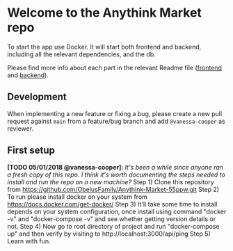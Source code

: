 # Welcome to the Anythink Market repo

To start the app use Docker. It will start both frontend and backend, including all the relevant dependencies, and the db.

Please find more info about each part in the relevant Readme file ([frontend](frontend/readme.md) and [backend](backend/README.md)).

## Development

When implementing a new feature or fixing a bug, please create a new pull request against `main` from a feature/bug branch and add `@vanessa-cooper` as reviewer.

## First setup

**[TODO 05/01/2018 @vanessa-cooper]:** _It's been a while since anyone ran a fresh copy of this repo. I think it's worth documenting the steps needed to install and run the repo on a new machine?_
Step 1) Clone this repository from https://github.com/ObelusFamily/Anythink-Market-55ppw.git
Step 2) To run please install docker on your system from https://docs.docker.com/get-docker/
Step 3) It'll take some time to install depends on your system configuration, once install using command "docker -v" and "docker-compose -v" and see whether getting version details or not.
Step 4) Now go to root directory of project and run "docker-compose up" and then verify by visiting to http://localhost:3000/api/ping
Step 5) Learn with fun.